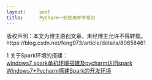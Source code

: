 ```yaml
---
layout:     post
title:      PyCharm一些使用参考笔记
---
```

<div id="article_content" class="article_content clearfix csdn-tracking-statistics" data-pid="blog" data-mod="popu_307" data-dsm="post">
								<div class="article-copyright">
					版权声明：本文为博主原创文章，未经博主允许不得转载。					https://blog.csdn.net/feng973/article/details/80858461				</div>
								            <div id="content_views" class="markdown_views prism-atom-one-dark">
							<!-- flowchart 箭头图标 勿删 -->
							<svg xmlns="http://www.w3.org/2000/svg" style="display: none;"><path stroke-linecap="round" d="M5,0 0,2.5 5,5z" id="raphael-marker-block" style="-webkit-tap-highlight-color: rgba(0, 0, 0, 0);"></path></svg>
							<p>1 关于Spark环境的搭建： <br>
    <a href="http://www.cnblogs.com/porco/p/4895421.html" rel="nofollow">windows7 spark单机环境搭建及pycharm访问spark</a> <br>
    <a href="https://blog.csdn.net/cdhnlsj/article/details/51018334" rel="nofollow">Windows7+Pycharm搭建Spark的开发环境</a></p>            </div>
						<link href="https://csdnimg.cn/release/phoenix/mdeditor/markdown_views-9e5741c4b9.css" rel="stylesheet">
                </div>